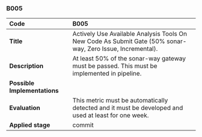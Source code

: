 ### B005

|**Code**           | **B005** |
| :--               | :--      |
|**Title**          | Actively Use Available Analysis Tools On New Code As Submit Gate (50% sonar-way, Zero Issue, Incremental). |
|**Description**    | At least 50% of the sonar-way gateway must be passed. This must be implemented in pipeline.|
|**Possible Implementations** | |
|**Evaluation**     | This metric must be automatically detected and it must be developed and used at least for one week.|
|**Applied stage**  | commit|
